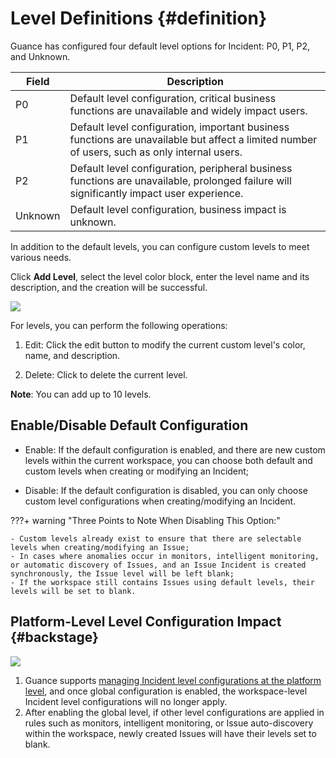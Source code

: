 # Level Definitions {#definition}

Guance has configured four default level options for Incident: P0, P1, P2, and Unknown.

| Field | Description |
| --- | --- |
| P0 | Default level configuration, critical business functions are unavailable and widely impact users. |
| P1 | Default level configuration, important business functions are unavailable but affect a limited number of users, such as only internal users. |
| P2 | Default level configuration, peripheral business functions are unavailable, prolonged failure will significantly impact user experience. |
| Unknown | Default level configuration, business impact is unknown. |

In addition to the default levels, you can configure custom levels to meet various needs.

Click **Add Level**, select the level color block, enter the level name and its description, and the creation will be successful.

![](../img/issue-level.png)

For levels, you can perform the following operations:

1. Edit: Click the edit button to modify the current custom level's color, name, and description.

2. Delete: Click to delete the current level.

**Note**: You can add up to 10 levels.

## Enable/Disable Default Configuration

- Enable: If the default configuration is enabled, and there are new custom levels within the current workspace, you can choose both default and custom levels when creating or modifying an Incident;

- Disable: If the default configuration is disabled, you can only choose custom level configurations when creating/modifying an Incident.

???+ warning "Three Points to Note When Disabling This Option:"

    - Custom levels already exist to ensure that there are selectable levels when creating/modifying an Issue;
    - In cases where anomalies occur in monitors, intelligent monitoring, or automatic discovery of Issues, and an Issue Incident is created synchronously, the Issue level will be left blank;
    - If the workspace still contains Issues using default levels, their levels will be set to blank.


## Platform-Level Level Configuration Impact {#backstage}

![](../img/issue-backstage.png)

1. Guance supports [managing Incident level configurations at the platform level](../../deployment/setting.md#global-settings), and once global configuration is enabled, the workspace-level Incident level configurations will no longer apply.
2. After enabling the global level, if other level configurations are applied in rules such as monitors, intelligent monitoring, or Issue auto-discovery within the workspace, newly created Issues will have their levels set to blank.